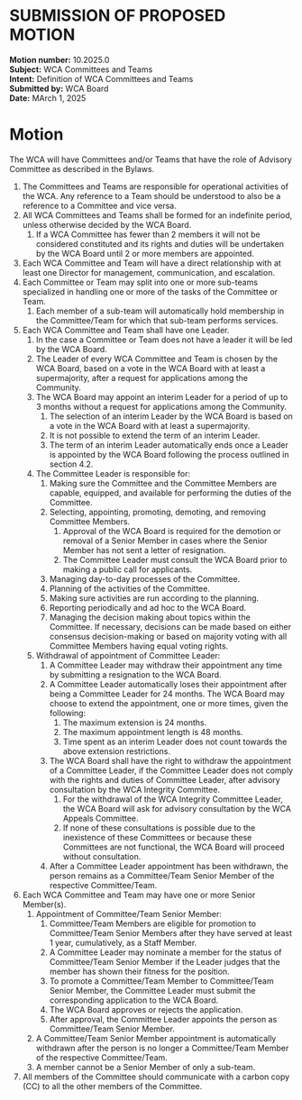 # SUBMISSION OF PROPOSED MOTION

**Motion number:** 10.2025.0  
**Subject:** WCA Committees and Teams  
**Intent:** Definition of WCA Committees and Teams  
**Submitted by:** WCA Board  
**Date:** MArch 1, 2025

# Motion

The WCA will have Committees and/or Teams that have the role of Advisory Committee as described in the Bylaws.

1. The Committees and Teams are responsible for operational activities of the WCA. Any reference to a Team should be understood to also be a reference to a Committee and vice versa.
2. All WCA Committees and Teams shall be formed for an indefinite period, unless otherwise decided by the WCA Board.
   1. If a WCA Committee has fewer than 2 members it will not be considered constituted and its rights and duties will be undertaken by the WCA Board until 2 or more members are appointed. 
3. Each WCA Committee and Team will have a direct relationship with at least one Director for management, communication, and escalation.
4. Each Committee or Team may split into one or more sub-teams specialized in handling one or more of the tasks of the Committee or Team.
   1. Each member of a sub-team will automatically hold membership in the Committee/Team for which that sub-team performs services.
5. Each WCA Committee and Team shall have one Leader.
   1. In the case a Committee or Team does not have a leader it will be led by the WCA Board.
   2. The Leader of every WCA Committee and Team is chosen by the WCA Board, based on a vote in the WCA Board with at least a supermajority, after a request for applications among the Community.
   3. The WCA Board may appoint an interim Leader for a period of up to 3 months without a request for applications among the Community.
         1. The selection of an interim Leader by the WCA Board is based on a vote in the WCA Board with at least a supermajority.
         2. It is not possible to extend the term of an interim Leader.
         3. The term of an interim Leader automatically ends once a Leader is appointed by the WCA Board following the process outlined in section 4.2.
   4. The Committee Leader is responsible for:
      1. Making sure the Committee and the Committee Members are capable, equipped, and available for performing the duties of the Committee.
      2. Selecting, appointing, promoting, demoting, and removing Committee Members.
         1. Approval of the WCA Board is required for the demotion or removal of a Senior Member in cases where the Senior Member has not sent a letter of resignation.
         2. The Committee Leader must consult the WCA Board prior to making a public call for applicants. 
      3. Managing day-to-day processes of the Committee.
      4. Planning of the activities of the Committee.
      5. Making sure activities are run according to the planning.
      6. Reporting periodically and ad hoc to the WCA Board.
      7. Managing the decision making about topics within the Committee. If necessary, decisions can be made based on either consensus decision-making or based on majority voting with all Committee Members having equal voting rights.
   5. Withdrawal of appointment of Committee Leader:
      1. A Committee Leader may withdraw their appointment any time by submitting a resignation to the WCA Board.
      2. A Committee Leader automatically loses their appointment after being a Committee Leader for 24 months. The WCA Board may choose to extend the appointment, one or more times, given the following:
         1. The maximum extension is 24 months.
         2. The maximum appointment length is 48 months.
         3. Time spent as an interim Leader does not count towards the above extension restrictions. 
      3. The WCA Board shall have the right to withdraw the appointment of a Committee Leader, if the Committee Leader does not comply with the rights and duties of Committee Leader, after advisory consultation by the WCA Integrity Committee.
         1. For the withdrawal of the WCA Integrity Committee Leader, the WCA Board will ask for advisory consultation by the WCA Appeals Committee.
         2. If none of these consultations is possible due to the inexistence of these Committees or because these Committees are not functional, the WCA Board will proceed without consultation.
      4. After a Committee Leader appointment has been withdrawn, the person remains as a Committee/Team Senior Member of the respective Committee/Team.
6. Each WCA Committee and Team may have one or more Senior Member(s).
   1. Appointment of Committee/Team Senior Member:
      1. Committee/Team Members are eligible for promotion to Committee/Team Senior Members after they have served at least 1 year, cumulatively, as a Staff Member.
      2. A Committee Leader may nominate a member for the status of Committee/Team Senior Member if the Leader judges that the member has shown their fitness for the position.
      3. To promote a Committee/Team Member to Committee/Team Senior Member, the Committee Leader must submit the corresponding application to the WCA Board.
      4. The WCA Board approves or rejects the application.
      5. After approval, the Committee Leader appoints the person as Committee/Team Senior Member.
   2. A Committee/Team Senior Member appointment is automatically withdrawn after the person is no longer a Committee/Team Member of the respective Committee/Team.
   3. A member cannot be a Senior Member of only a sub-team.
7. All members of the Committee should communicate with a carbon copy (CC) to all the other members of the Committee.

